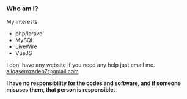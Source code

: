 ### Who am I?

My interests:

- php/laravel
- MySQL
- LiveWire
- VueJS

I don' have any website if you need any help just email me.
aliqasemzadeh7@gmail.com

**I have no responsibility for the codes and software, and if someone misuses them, that person is responsible.**
